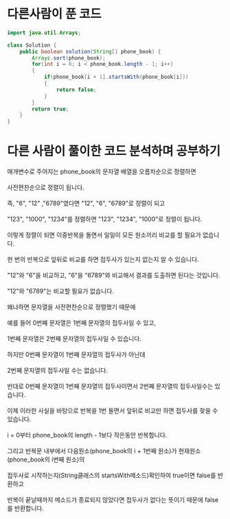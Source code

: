 # 다른사람이 푼 코드

```java
import java.util.Arrays;

class Solution {
    public boolean solution(String[] phone_book) {
        Arrays.sort(phone_book);
        for(int i = 0; i < phone_book.length - 1; i++)
        {
            if(phone_book[i + 1].startsWith(phone_book[i]))
            {
                return false;
            }
        }
        return true;
    }
}
```

# 다른 사람이 풀이한 코드 분석하며 공부하기

매개변수로 주어지는 phone_book의 문자열 배열을 오름차순으로 정렬하면<br><br>
사전편찬순으로 정렬이 됩니다.<br><br>
즉, "6", "12" ,"6789"였다면 "12", "6", "6789"로 정렬이 되고<br><br>
"123", "1000", "1234"를 정렬하면 "123", "1234", "1000"로 정렬이 됩니다.<br><br>
이렇게 정렬이 되면 이중반복을 돌면서 일일이 모든 원소끼리 비교를  할 필요가 없습니다.<br><br>
한 번의 반복으로 앞뒤로 비교를 하면 접두사가 있는지 없는지 알 수 있습니다.<br><br>
"12"와 "6"을 비교하고, "6"을 "6789"와 비교해서 결과를 도출하면 된다는 것입니다.<br><br>
"12"와 "6789"는 비교할 필요가 없습니다.<br><br>
왜냐하면 문자열을 사전편찬순으로 정렬했기 때문에<br><br>
예를 들어 0번째 문자열은 1번째 문자열의 접두사일 수 있고,<br><br>
1번째 문자열은 2번째 문자열의 접두사일 수 있습니다.<br><br>
하지만 0번째 문자열이 1번째 문자열의 접두사가 아닌데<br><br>
2번째 문자열의 접두사일 수는 없습니다.<br><br>
반대로 0번째 문자열이 1번째 문자열의 접두사이면서 2번째 문자열의 접두사일수는 있습니다.<br><br>
이제 이러한 사실을 바탕으로 반복을 1번 돌면서 앞뒤로 비교만 하면 접두사를 찾을 수 있습니다.<br><br>
i = 0부터 phone_book의 length - 1보다 작은동안 반복합니다.<br><br>
그리고 반복문 내부에서 다음원소(phone_book의 i + 1번째 원소)가 현재원소(phone_book의 i번째 원소)의<br><br>
접두사로 시작하는지(String클래스의 startsWith메소드)확인하여 true이면 false를 반환하고<br><br>
반복이 끝날때까지 메소드가 종료되지 않았다면 접두사가 없다는 뜻이기 때문에 false를 반환합니다.
